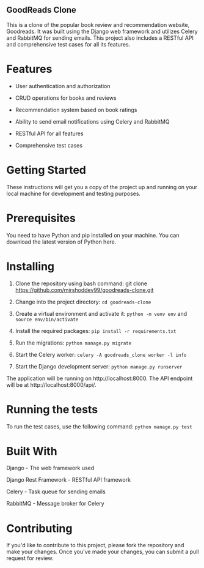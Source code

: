 ## GoodReads Clone
This is a clone of the popular book review and recommendation website, Goodreads. It was built using the Django web framework and utilizes Celery and RabbitMQ for sending emails. This project also includes a RESTful API and comprehensive test cases for all its features.

# Features
- User authentication and authorization

- CRUD operations for books and reviews

- Recommendation system based on book ratings

- Ability to send email notifications using Celery and RabbitMQ

- RESTful API for all features

- Comprehensive test cases

# Getting Started
These instructions will get you a copy of the project up and running on your local machine for development and testing purposes.

# Prerequisites
You need to have Python and pip installed on your machine. You can download the latest version of Python here.

# Installing
1. Clone the repository using bash command: git clone https://github.com/mirshoddev99/goodreads-clone.git

2. Change into the project directory: `cd goodreads-clone`

3. Create a virtual environment and activate it: `python -m venv env` and `source env/bin/activate`

4. Install the required packages: `pip install -r requirements.txt`

5. Run the migrations: `python manage.py migrate`

6. Start the Celery worker: `celery -A goodreads_clone worker -l info`

7. Start the Django development server: `python manage.py runserver`

The application will be running on http://localhost:8000. The API endpoint will be at http://localhost:8000/api/.

# Running the tests
To run the test cases, use the following command: `python manage.py test`

# Built With
Django - The web framework used

Django Rest Framework - RESTful API framework

Celery - Task queue for sending emails

RabbitMQ - Message broker for Celery

# Contributing
If you'd like to contribute to this project, please fork the repository and make your changes. Once you've made your changes, you can submit a pull request for review.
